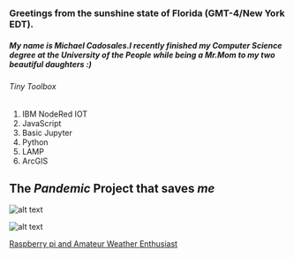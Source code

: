 ### Greetings from the sunshine state of Florida (GMT-4/New York EDT).
##### My name is Michael Cadosales.I recently finished my Computer Science degree at the University of the People while being a Mr.Mom to my two beautiful daughters :)
###### Tiny Toolbox
1. IBM NodeRed IOT
2. JavaScript 
3. Basic Jupyter 
4. Python 
5. LAMP  
6. ArcGIS

## The *Pandemic* Project that saves _me_

![alt text][logo1]

[logo1]: https://github.com/MichaelCado/Pi-Loton-Project/blob/master/Screen%20Shot%202020-06-10%20at%2011.08.46%20AM.png "Pi-loton Project Node flow "

![alt text][logo2]

[logo2]: https://github.com/MichaelCado/Pi-Loton-Project/blob/master/Screen%20Shot%202020-06-11%20at%201.47.49%20PM.png " Hardware wiring"

[Raspberry pi and  Amateur Weather Enthusiast]( https://www.arcgis.com/home/webmap/viewer.html?webmap=5e7f16de8339411b900cd9cafefb4bda)
